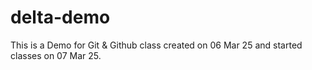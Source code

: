 # delta-demo
This is a Demo for Git & Github class created on 06 Mar 25 and started classes on 07 Mar 25.
